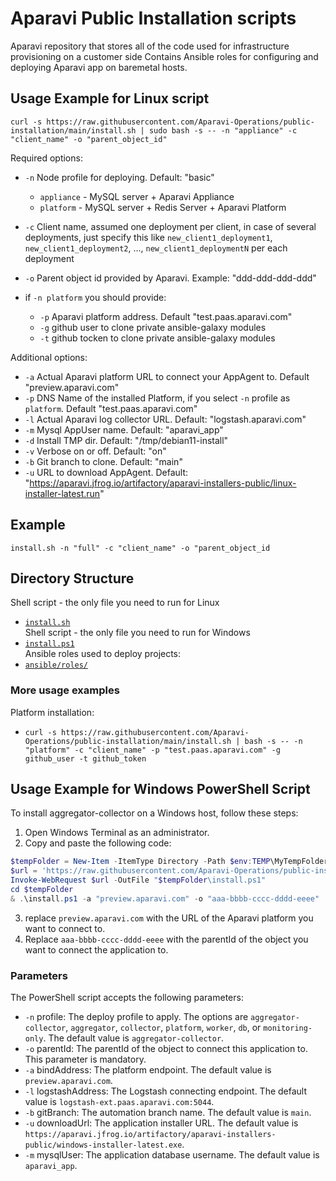 # Aparavi Public Installation scripts

Aparavi repository that stores all of the code used for infrastructure provisioning on a customer side
Contains Ansible roles for configuring and deploying Aparavi app on baremetal hosts.

## Usage Example for Linux script

`curl -s https://raw.githubusercontent.com/Aparavi-Operations/public-installation/main/install.sh | sudo bash -s -- -n "appliance" -c "client_name" -o "parent_object_id"`

Required options:
* `-n` Node profile for deploying. Default: "basic"  
  * `appliance`  - MySQL server + Aparavi Appliance
  * `platform`   - MySQL server + Redis Server + Aparavi Platform

* `-c` Client name, assumed one deployment per client, in case of several deployments, just specify this like `new_client1_deployment1`, `new_client1_deployment2`, ..., `new_client1_deploymentN` per each deployment
* `-o` Parent object id provided by Aparavi. Example: "ddd-ddd-ddd-ddd"

* if `-n platform` you should provide:
  * `-p` Aparavi platform address. Default "test.paas.aparavi.com"
  * `-g` github user to clone private ansible-galaxy modules
  * `-t` github tocken to clone private ansible-galaxy modules

Additional options:
* `-a` Actual Aparavi platform URL to connect your AppAgent to. Default "preview.aparavi.com"
* `-p` DNS Name of the installed Platform, if you select `-n` profile as `platform`. Default "test.paas.aparavi.com"
* `-l` Actual Aparavi log collector URL. Default: "logstash.aparavi.com"
* `-m` Mysql AppUser name. Default: "aparavi_app"
* `-d` Install TMP dir. Default: "/tmp/debian11-install"
* `-v` Verbose on or off. Default: "on"
* `-b` Git branch to clone. Default: "main"
* `-u` URL to download AppAgent. Default: "https://aparavi.jfrog.io/artifactory/aparavi-installers-public/linux-installer-latest.run"

## Example
`install.sh -n "full" -c "client_name" -o "parent_object_id`

## Directory Structure

Shell script - the only file you need to run for Linux
* [`install.sh`](install.sh)   
Shell script - the only file you need to run for Windows
* [`install.ps1`](install.sh)   
Ansible roles used to deploy projects:
* [`ansible/roles/`](ansible/roles/)   

### More usage examples   

Platform installation:    
* `curl -s https://raw.githubusercontent.com/Aparavi-Operations/public-installation/main/install.sh | bash -s -- -n "platform" -c "client_name" -p "test.paas.aparavi.com" -g github_user -t github_token` 

## Usage Example for Windows PowerShell Script

To install aggregator-collector on a Windows host, follow these steps:

1. Open Windows Terminal as an administrator.   
2. Copy and paste the following code:   

```powershell
$tempFolder = New-Item -ItemType Directory -Path $env:TEMP\MyTempFolder
$url = 'https://raw.githubusercontent.com/Aparavi-Operations/public-installation/main/install.ps1'
Invoke-WebRequest $url -OutFile "$tempFolder\install.ps1"
cd $tempFolder
& .\install.ps1 -a "preview.aparavi.com" -o "aaa-bbbb-cccc-dddd-eeee"
```
3. replace `preview.aparavi.com` with the URL of the Aparavi platform you want to connect to.
4. Replace `aaa-bbbb-cccc-dddd-eeee` with the parentId of the object you want to connect the application to.

### Parameters

The PowerShell script accepts the following parameters:

* `-n` profile: The deploy profile to apply. The options are `aggregator-collector`, `aggregator`, `collector`, `platform`, `worker`, `db`, or `monitoring-only`. The default value is `aggregator-collector`.
* `-o` parentId: The parentId of the object to connect this application to. This parameter is mandatory.
* `-a` bindAddress: The platform endpoint. The default value is `preview.aparavi.com`.
* `-l` logstashAddress: The Logstash connecting endpoint. The default value is `logstash-ext.paas.aparavi.com:5044`.
* `-b` gitBranch: The automation branch name. The default value is `main`.
* `-u` downloadUrl: The application installer URL. The default value is `https://aparavi.jfrog.io/artifactory/aparavi-installers-public/windows-installer-latest.exe`.
* `-m` mysqlUser: The application database username. The default value is `aparavi_app`.
